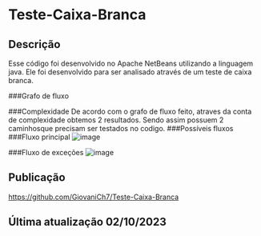 # Teste-Caixa-Branca
## Descrição
Esse código foi desenvolvido no Apache NetBeans utilizando a linguagem java. Ele foi desenvolvido para ser analisado através de um teste de caixa branca.
 
###Grafo de fluxo
 
###Complexidade
De acordo com o grafo de fluxo feito, atraves da conta de complexidade obtemos 2 resultados. Sendo assim possuem 2 caminhosque precisam ser testados no codigo.
###Possíveis fluxos
###Fluxo principal
 ![image](https://github.com/GiovaniCh7/Teste-Caixa-Branca/assets/117593376/62c4752c-8cb3-4bf4-b01b-799641155b2a)

###Fluxo de exceções
![image](https://github.com/GiovaniCh7/Teste-Caixa-Branca/assets/117593376/da8fd05d-e734-4fcb-8a2d-75dda1c66d2c)

## Publicação
https://github.com/GiovaniCh7/Teste-Caixa-Branca

## Última atualização 02/10/2023
